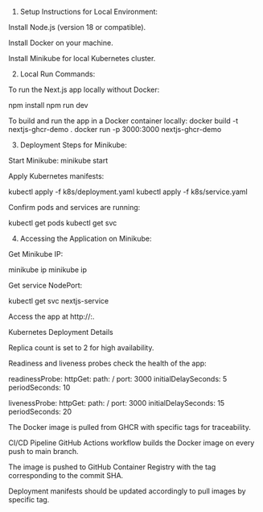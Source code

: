 1. Setup Instructions for Local Environment:

Install Node.js (version 18 or compatible).

Install Docker on your machine.

Install Minikube for local Kubernetes cluster.

2. Local Run Commands:

To run the Next.js app locally without Docker:

npm install
npm run dev

To build and run the app in a Docker container locally:
docker build -t nextjs-ghcr-demo .
docker run -p 3000:3000 nextjs-ghcr-demo

3. Deployment Steps for Minikube:


Start Minikube:
minikube start

Apply Kubernetes manifests:

kubectl apply -f k8s/deployment.yaml
kubectl apply -f k8s/service.yaml

Confirm pods and services are running:

kubectl get pods
kubectl get svc

4. Accessing the Application on Minikube:

Get Minikube IP:

minikube ip
minikube ip

Get service NodePort:

kubectl get svc nextjs-service

Access the app at http://<minikube-ip>:<node-port>.

Kubernetes Deployment Details

Replica count is set to 2 for high availability.

Readiness and liveness probes check the health of the app:

readinessProbe:
  httpGet:
    path: /
    port: 3000
  initialDelaySeconds: 5
  periodSeconds: 10

livenessProbe:
  httpGet:
    path: /
    port: 3000
  initialDelaySeconds: 15
  periodSeconds: 20

The Docker image is pulled from GHCR with specific tags for traceability.

CI/CD Pipeline
GitHub Actions workflow builds the Docker image on every push to main branch.

The image is pushed to GitHub Container Registry with the tag corresponding to the commit SHA.

Deployment manifests should be updated accordingly to pull images by specific tag.






